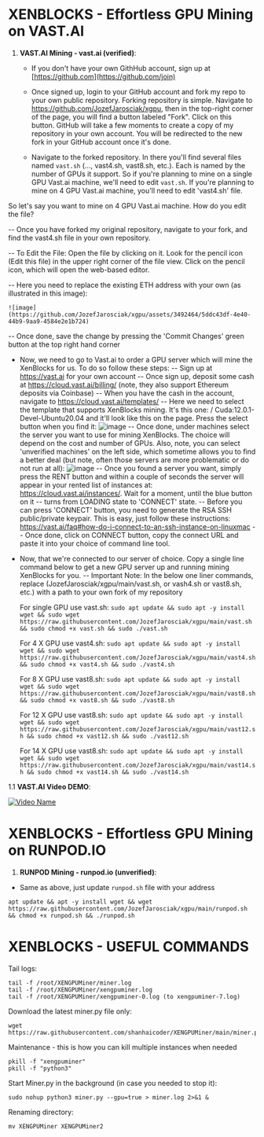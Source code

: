 # XENBLOCKS - Effortless GPU Mining on VAST.AI
1. **VAST.AI Mining - vast.ai (verified)**:
   - If you don't have your own GithHub account, sign up at [https://github.com](https://github.com/join)
   - Once signed up, login to your GitHub account and fork my repo to your own public repository. Forking repository is simple. Navigate to https://github.com/JozefJarosciak/xgpu, then in the top-right corner of the page, you will find a button labeled "Fork". Click on this button. GitHub will take a few moments to create a copy of my repository in your own account. You will be redirected to the new fork in your GitHub account once it's done.

   - Navigate to the forked repository. In there you'll find several files named `vast.sh` (..., vast4.sh, vast8.sh, etc.). Each is named by the number of GPUs it support. So if you're planning to mine on a single GPU Vast.ai machine, we'll need to edit `vast.sh`. If you're planning to mine on 4 GPU Vast.ai machine, you'll need to edit 'vast4.sh' file.
     
So let's say you want to mine on 4 GPU Vast.ai machine. How do you edit the file? 

-- Once you have forked my original repository, navigate to your fork, and find the vast4.sh file in your own repository.

-- To Edit the File: Open the file by clicking on it. Look for the pencil icon (Edit this file) in the upper right corner of the file view. Click on the pencil icon, which will open the web-based editor.

-- Here you need to replace the existing ETH address with your own (as illustrated in this image):

    ![image](https://github.com/JozefJarosciak/xgpu/assets/3492464/5ddc43df-4e40-44b9-9aa9-4584e2e1b724)


-- Once done, save the change by pressing the 'Commit Changes' green button at the top right hand corner

   
- Now, we need to go to Vast.ai to order a GPU server which will mine the XenBlocks for us. To do so follow these steps:
-- Sign up at https://vast.ai for your own account
-- Once sign up, deposit some cash at https://cloud.vast.ai/billing/ (note, they also support Ethereum deposits via Coinbase)
-- When you have the cash in the account, navigate to https://cloud.vast.ai/templates/
-- Here we need to select the template that supports XenBlocks mining. It's this one: / Cuda:12.0.1-Devel-Ubuntu20.04 and it'll look like this on the page. Press the select button when you find it:
      ![image](https://github.com/JozefJarosciak/xgpu/assets/3492464/cf8fb6fa-3747-4777-aafc-5d025f4f12ce)
   -- Once done, under machines select the server you want to use for mining XenBlocks. The choice will depend on the cost and number of GPUs. Also, note, you can select 'unverified machines' on the left side, which sometime allows you to find a better deal (but note, often those servers are more problematic or do not run at all):
      ![image](https://github.com/JozefJarosciak/xgpu/assets/3492464/1d7a937c-8f64-453b-8ff1-b8b169f427df)
  -- Once you found a server you want, simply press the RENT button and within a couple of seconds the server will appear in your rented list of instances at: https://cloud.vast.ai/instances/. Wait for a moment, until the blue button on it -- turns from LOADING state to 'CONNECT' state. 
-- Before you can press 'CONNECT' button, you need to generate the RSA SSH public/private keypair. This is easy, just follow these instructions: https://vast.ai/faq#how-do-i-connect-to-an-ssh-instance-on-linuxmac
-- Once done, click on CONNECT button, copy the connect URL and paste it into your choice of command line tool.

- Now, that we're connected to our server of choice. Copy a single line command below to get a new GPU server up and running mining XenBlocks for you.
   -- Important Note: In the below one liner commands, replace (JozefJarosciak/xgpu/main/vast.sh, or vash4.sh or vast8.sh, etc.) with a path to your own fork of my repository
     
   For single GPU use vast.sh:
      ```
   sudo apt update && sudo apt -y install wget && sudo wget https://raw.githubusercontent.com/JozefJarosciak/xgpu/main/vast.sh && sudo chmod +x vast.sh && sudo ./vast.sh
      ```

   For 4 X GPU use vast4.sh:
      ```
   sudo apt update && sudo apt -y install wget && sudo wget https://raw.githubusercontent.com/JozefJarosciak/xgpu/main/vast4.sh && sudo chmod +x vast4.sh && sudo ./vast4.sh
      ```      

   For 8 X GPU use vast8.sh:
      ```
   sudo apt update && sudo apt -y install wget && sudo wget https://raw.githubusercontent.com/JozefJarosciak/xgpu/main/vast8.sh && sudo chmod +x vast8.sh && sudo ./vast8.sh
      ```

   For 12 X GPU use vast8.sh:
      ```
   sudo apt update && sudo apt -y install wget && sudo wget https://raw.githubusercontent.com/JozefJarosciak/xgpu/main/vast12.sh && sudo chmod +x vast12.sh && sudo ./vast12.sh
      ```

   For 14 X GPU use vast8.sh:
      ```
   sudo apt update && sudo apt -y install wget && sudo wget https://raw.githubusercontent.com/JozefJarosciak/xgpu/main/vast14.sh && sudo chmod +x vast14.sh && sudo ./vast14.sh
      ```      

1.1 **VAST.AI Video DEMO**:
   
[![Video Name](http://img.youtube.com/vi/gCqFkxDgpMQ/0.jpg)](http://www.youtube.com/watch?v=gCqFkxDgpMQ "Video Name")

   
# XENBLOCKS - Effortless GPU Mining on RUNPOD.IO
1. **RUNPOD Mining - runpod.io (unverified)**:
  - Same as above, just update `runpod.sh` file with your address
   ```
   apt update && apt -y install wget && wget https://raw.githubusercontent.com/JozefJarosciak/xgpu/main/runpod.sh && chmod +x runpod.sh && ./runpod.sh
   ```


# XENBLOCKS - USEFUL COMMANDS 

Tail logs:
```
tail -f /root/XENGPUMiner/miner.log
tail -f /root/XENGPUMiner/xengpuminer.log
tail -f /root/XENGPUMiner/xengpuminer-0.log (to xengpuminer-7.log)
```

Download the latest miner.py file only:
```
wget https://raw.githubusercontent.com/shanhaicoder/XENGPUMiner/main/miner.py
```

Maintenance - this is how you can kill multiple instances when needed
```
pkill -f "xengpuminer"
pkill -f "python3"
```

Start Miner.py in the background (in case you needed to stop it):
```
sudo nohup python3 miner.py --gpu=true > miner.log 2>&1 &
```

Renaming directory:
```
mv XENGPUMiner XENGPUMiner2
```



